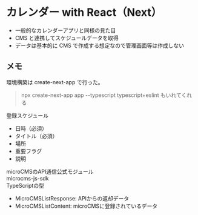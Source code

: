 # カレンダー with React（Next）

- 一般的なカレンダーアプリと同様の見た目
- CMS と連携してスケジュールデータを取得
- データは基本的に CMS で作成する想定なので管理画面等は作成しない

## メモ

環境構築は create-next-app で行った。  

> npx create-next-app app --typescript
> typescript+eslint もいれてくれる

登録スケジュール  
- 日時（必須）
- タイトル（必須）
- 場所
- 重要フラグ
- 説明

microCMSのAPI通信公式モジュール  
microcms-js-sdk  
TypeScriptの型  
- MicroCMSListResponse<T>: APIからの返却データ
- MicroCMSListContent: microCMSに登録されているデータ